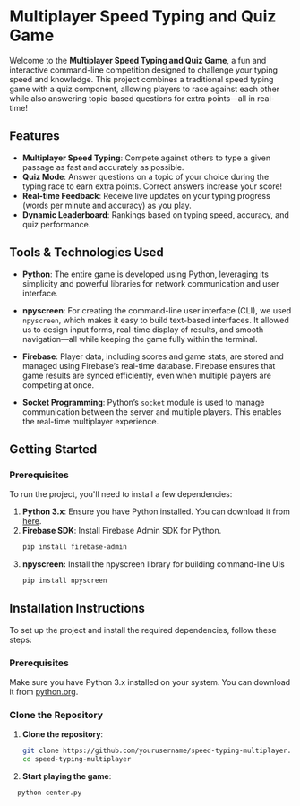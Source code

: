 # Multiplayer Speed Typing and Quiz Game

Welcome to the **Multiplayer Speed Typing and Quiz Game**, a fun and interactive command-line competition designed to challenge your typing speed and knowledge. This project combines a traditional speed typing game with a quiz component, allowing players to race against each other while also answering topic-based questions for extra points—all in real-time!

## Features

- **Multiplayer Speed Typing**: Compete against others to type a given passage as fast and accurately as possible.
- **Quiz Mode**: Answer questions on a topic of your choice during the typing race to earn extra points. Correct answers increase your score!
- **Real-time Feedback**: Receive live updates on your typing progress (words per minute and accuracy) as you play.
- **Dynamic Leaderboard**: Rankings based on typing speed, accuracy, and quiz performance.

## Tools & Technologies Used

- **Python**: The entire game is developed using Python, leveraging its simplicity and powerful libraries for network communication and user interface.
  
- **npyscreen**: For creating the command-line user interface (CLI), we used `npyscreen`, which makes it easy to build text-based interfaces. It allowed us to design input forms, real-time display of results, and smooth navigation—all while keeping the game fully within the terminal.

- **Firebase**: Player data, including scores and game stats, are stored and managed using Firebase’s real-time database. Firebase ensures that game results are synced efficiently, even when multiple players are competing at once.

- **Socket Programming**: Python’s `socket` module is used to manage communication between the server and multiple players. This enables the real-time multiplayer experience.

## Getting Started

### Prerequisites

To run the project, you'll need to install a few dependencies:

1. **Python 3.x**: Ensure you have Python installed. You can download it from [here](https://www.python.org/downloads/).
2. **Firebase SDK**: Install Firebase Admin SDK for Python.
   ```bash
   pip install firebase-admin
3. **npyscreen:** Install the npyscreen library for building command-line UIs
   ```bash
   pip install npyscreen

## Installation Instructions

To set up the project and install the required dependencies, follow these steps:

### Prerequisites

Make sure you have Python 3.x installed on your system. You can download it from [python.org](https://www.python.org/downloads/).

### Clone the Repository

1. **Clone the repository**:
   ```bash
   git clone https://github.com/yourusername/speed-typing-multiplayer.git
   cd speed-typing-multiplayer

2. **Start playing the game**:
  ```bash
    python center.py
